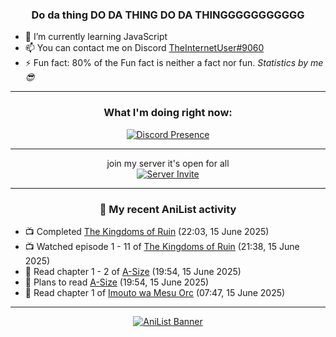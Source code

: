 <div align="center">

### Do da thing DO DA THING DO DA THINGGGGGGGGGGG
</div>

- 🌱 I’m currently learning JavaScript
- 📫 You can contact me on Discord [TheInternetUser#9060](https://discord.com/users/534117072796385300)
- ⚡ Fun fact: 80% of the Fun fact is neither a fact nor fun. _Statistics by me 😎_
<hr>

<div align="center">

### What I'm doing right now:
[![Discord Presence](https://lanyard.cnrad.dev/api/534117072796385300)](https://discord.com/users/534117072796385300)
<hr>

join my server it's open for all <br>
[![Server Invite](https://invidget.switchblade.xyz/bfYgVHxrSs)](https://discord.gg/bfYgVHxrSs)

<hr>
  
### 🌸 My recent AniList activity

</div>

<!-- ANILIST_ACTIVITY:start -->

-   📺 Completed [The Kingdoms of Ruin](https://anilist.co/anime/160900) (22:03, 15 June 2025)
-   📺 Watched episode 1 - 11 of [The Kingdoms of Ruin](https://anilist.co/anime/160900) (21:38, 15 June 2025)
-   📖 Read chapter 1 - 2 of [A-Size](https://anilist.co/manga/94047) (19:54, 15 June 2025)
-   📖 Plans to read [A-Size](https://anilist.co/manga/94047) (19:54, 15 June 2025)
-   📖 Read chapter 1 of [Imouto wa Mesu Orc](https://anilist.co/manga/132726) (07:47, 15 June 2025)

<!-- ANILIST_ACTIVITY:end -->
<hr>

<div align="center">

[![AniList Banner](https://img.anili.st/User/929966)](https://anilist.co/user/TheInternetUser)

<!-- ![Profile views](https://gpvc.arturio.dev/TheInternetUse7) Since 2023-01-09 -->
<br>


</div>
